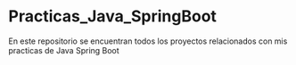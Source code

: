 # Practicas_Java_SpringBoot
En este repositorio se encuentran todos los proyectos relacionados con mis practicas de Java Spring Boot
